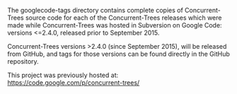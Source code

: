 The googlecode-tags directory contains complete copies of Concurrent-Trees source code for each of the Concurrent-Trees
releases which were made while Concurrent-Trees was hosted in Subversion on Google Code: versions <=2.4.0, released
prior to September 2015.

Concurrent-Trees versions >2.4.0 (since September 2015), will be released from GitHub, and tags for those versions can
be found directly in the GitHub repository.

This project was previously hosted at: https://code.google.com/p/concurrent-trees/
